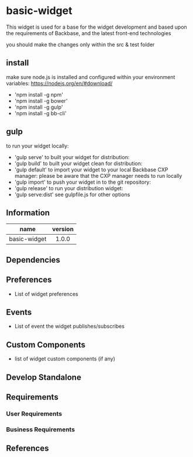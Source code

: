 # basic-widget
This widget is used for a base for the widget development
and based upon the requirements of Backbase, and the latest front-end technologies

you should make the changes only within the src & test folder

## install
  make sure node.js is installed and configured within your environment variables: https://nodejs.org/en/#download/
  - 'npm install -g npm'
  - 'npm install -g bower'
  - 'npm install -g gulp'
  - 'npm install -g bb-cli'

## gulp
  to run your widget locally:
  - 'gulp serve'
  to built your widget for distribution:
  - 'gulp build'
  to built your widget clean for distribution:
  - 'gulp default'
  to import your widget to your local Backbase CXP manager:
  please be aware that the CXP manager needs to run locally
  - 'gulp import'
  to push your widget in to the git repository:
  - 'gulp release'
  to run your distribution widget:
  - 'gulp serve:dist'
see gulpfile.js for other options

## Information

| name                  | version           |
| ----------------------|:-----------------:|
| basic-widget        | 1.0.0 |

## Dependencies

## Preferences
- List of widget preferences

## Events
- List of event the widget publishes/subscribes

## Custom Components
- list of widget custom components (if any)

## Develop Standalone

## Requirements

### User Requirements

### Business Requirements

## References
